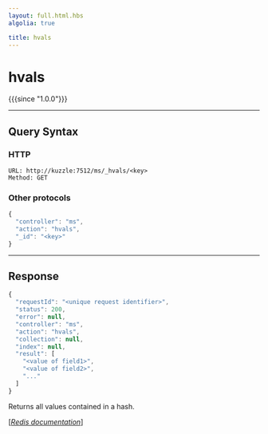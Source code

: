 ```yaml
---
layout: full.html.hbs
algolia: true

title: hvals
---
```


# hvals

{{{since "1.0.0"}}}



---

## Query Syntax

### HTTP

```http
URL: http://kuzzle:7512/ms/_hvals/<key>
Method: GET
```

### Other protocols


```js
{
  "controller": "ms",
  "action": "hvals",
  "_id": "<key>"
}
```

---

## Response

```javascript
{
  "requestId": "<unique request identifier>",
  "status": 200,
  "error": null,
  "controller": "ms",
  "action": "hvals",
  "collection": null,
  "index": null,
  "result": [
    "<value of field1>",
    "<value of field2>",
    "..."
  ]
}
```

Returns all values contained in a hash.

[[_Redis documentation_]](https://redis.io/commands/hvals)
